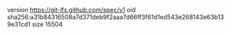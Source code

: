 version https://git-lfs.github.com/spec/v1
oid sha256:a31b84316508a7d371deb9f2aaa7d66ff3f61d1ed543e268143e63b139e31cd1
size 15504
